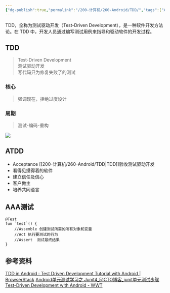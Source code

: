 ```yaml
---
{"dg-publish":true,"permalink":"/200-计算机/260-Android/TDD/","tags":["Android/Test"],"noteIcon":""}
---
```




TDD，全称为测试驱动开发（Test-Driven Development），是一种软件开发方法论。在 TDD 中，开发人员通过编写测试用例来指导和驱动软件的开发过程。

## TDD

> Test-Driven Development  
> 测试驱动开发  
> 写代码只为修复失败了的测试

### 核心

> 强调现在，拒绝过度设计

### 周期

> 测试-编码-重构

![](https://i.imgur.com/5V2dJsk.png)


## ATDD
- Acceptance [[200-计算机/260-Android/TDD\|TDD]]验收测试驱动开发
- 看得见摸得着的软件
- 建立信任及信心
- 客户做主
- 培养共同语言

## **AAA测试**
```plaintext
@Test
fun `test`() {
    //Assemble 创建测试所需的所有对象和变量
    //Act 执行要测试的行为
    //Assert  测试最终结果
}
```

>


## 参考资料
[TDD in Android : Test Driven Development Tutorial with Android | BrowserStack](https://www.browserstack.com/guide/tdd-in-android)
[Android单元测试学习之 Junit4_51CTO博客_junit单元测试步骤](https://blog.51cto.com/u_15719342/5475388)
[Test-Driven Development with Android - WWT](https://www.wwt.com/blog/test-driven-development-with-android)